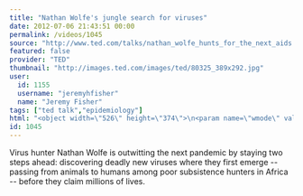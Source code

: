 ```yaml
---
title: "Nathan Wolfe's jungle search for viruses"
date: 2012-07-06 21:43:51 00:00
permalink: /videos/1045
source: "http://www.ted.com/talks/nathan_wolfe_hunts_for_the_next_aids.html"
featured: false
provider: "TED"
thumbnail: "http://images.ted.com/images/ted/80325_389x292.jpg"
user:
  id: 1155
  username: "jeremyhfisher"
  name: "Jeremy Fisher"
tags: ["ted talk","epidemiology"]
html: "<object width=\"526\" height=\"374\">\n<param name=\"wmode\" value=\"transparent\"><param name=\"movie\" value=\"http://video.ted.com/assets/player/swf/EmbedPlayer.swf\"><param name=\"allowFullScreen\" value=\"true\"><param name=\"allowScriptAccess\" value=\"always\"><param name=\"wmode\" value=\"transparent\"><param name=\"bgColor\" value=\"#ffffff\"><param name=\"flashvars\" value=\"vu=http://video.ted.com/talk/stream/2009/Blank/NathanWolfe_2009-320k.mp4&amp;su=http://images.ted.com/images/ted/tedindex/embed-posters/NathanWolfe-2009.embed_thumbnail.jpg&amp;vw=512&amp;vh=288&amp;ap=0&amp;ti=499&amp;lang=en&amp;introDuration=15330&amp;adDuration=4000&amp;postAdDuration=830&amp;adKeys=talk=nathan_wolfe_hunts_for_the_next_aids;year=2009;theme=bold_predictions_stern_warnings;theme=to_boldly_go;theme=might_you_live_a_great_deal_longer;theme=medicine_without_borders;theme=technology_history_and_destiny;theme=africa_the_next_chapter;event=TED2009;tag=AIDS;tag=Africa;tag=adventure;tag=biodiversity;tag=biology;tag=disease;tag=exploration;tag=global+issues;tag=health;tag=microbiology;tag=pandemic;tag=primates;tag=science;tag=virus;&amp;preAdTag=tconf.ted/embed;tile=1;sz=512x288;\"><embed src=\"http://video.ted.com/assets/player/swf/EmbedPlayer.swf\" pluginspace=\"http://www.macromedia.com/go/getflashplayer\" type=\"application/x-shockwave-flash\" wmode=\"transparent\" bgcolor=\"#ffffff\" width=\"526\" height=\"374\" allowfullscreen=\"true\" allowscriptaccess=\"always\" flashvars=\"vu=http://video.ted.com/talk/stream/2009/Blank/NathanWolfe_2009-320k.mp4&amp;su=http://images.ted.com/images/ted/tedindex/embed-posters/NathanWolfe-2009.embed_thumbnail.jpg&amp;vw=512&amp;vh=288&amp;ap=0&amp;ti=499&amp;lang=en&amp;introDuration=15330&amp;adDuration=4000&amp;postAdDuration=830&amp;adKeys=talk=nathan_wolfe_hunts_for_the_next_aids;year=2009;theme=bold_predictions_stern_warnings;theme=to_boldly_go;theme=might_you_live_a_great_deal_longer;theme=medicine_without_borders;theme=technology_history_and_destiny;theme=africa_the_next_chapter;event=TED2009;tag=AIDS;tag=Africa;tag=adventure;tag=biodiversity;tag=biology;tag=disease;tag=exploration;tag=global+issues;tag=health;tag=microbiology;tag=pandemic;tag=primates;tag=science;tag=virus;&amp;preAdTag=tconf.ted/embed;tile=1;sz=512x288;\"></embed></object>"
id: 1045
---
```


Virus hunter Nathan Wolfe is outwitting the next pandemic by staying two steps ahead: discovering deadly new viruses where they first emerge -- passing from animals to humans among poor subsistence hunters in Africa -- before they claim millions of lives.